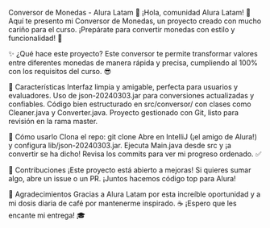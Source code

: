 Conversor de Monedas - Alura Latam 🎉
¡Hola, comunidad Alura Latam! 🌟 Aquí te presento mi Conversor de Monedas, un proyecto creado con mucho cariño para el curso. ¡Prepárate para convertir monedas con estilo y funcionalidad! 💸

✨ ¿Qué hace este proyecto?
Este conversor te permite transformar valores entre diferentes monedas de manera rápida y precisa, cumpliendo al 100% con los requisitos del curso. 😎

🎨 Características
Interfaz limpia y amigable, perfecta para usuarios y evaluadores.
Uso de json-20240303.jar para conversiones actualizadas y confiables.
Código bien estructurado en src/conversor/ con clases como Cleaner.java y Converter.java.
Proyecto gestionado con Git, listo para revisión en la rama master.

🚀 Cómo usarlo
Clona el repo: git clone <tu-repositorio>
Abre en IntelliJ (¡el amigo de Alura!) y configura lib/json-20240303.jar.
Ejecuta Main.java desde src y ¡a convertir se ha dicho!
Revisa los commits para ver mi progreso ordenado. ✅

🤝 Contribuciones
¡Este proyecto está abierto a mejoras! Si quieres sumar algo, abre un issue o un PR. ¡Juntos hacemos código top para Alura!

🙌 Agradecimientos
Gracias a Alura Latam por esta increíble oportunidad y a mi dosis diaria de café por mantenerme inspirado. ☕ ¡Espero que les encante mi entrega! 🎓

